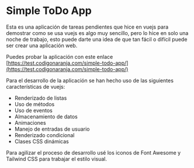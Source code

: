 
# Simple ToDo App
Esta es una aplicación de tareas pendientes que hice en vuejs para demostrar como se usa vuejs es algo muy sencillo, pero lo hice en solo una noche de trabajo, esto puede darte una idea de que tan fácil o difícil puede ser crear una aplicación web.

Puedes probar la aplicación con este enlace [https://test.codigonaranja.com/simple-todo-app/](https://test.codigonaranja.com/simple-todo-app/)

Para el desarrollo de la aplicación se han hecho uso de las siguientes características de vuejs:

 - Renderizado de listas
 - Uso de métodos
 - Uso de eventos
 - Almacenamiento de datos
 - Animaciones
 - Manejo de entradas de usuario
 - Renderizado condicional
 - Clases CSS dinámicas

Para agilizar el proceso de desarrollo usé los iconos de Font Awesome y  Tailwind CSS para trabajar el estilo visual.

